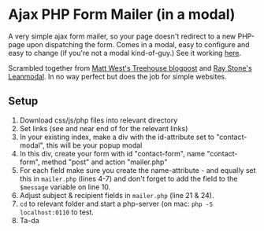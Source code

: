 # Ajax PHP Form Mailer (in a modal)
A very simple ajax form mailer, so your page doesn't redirect to a new PHP-page upon dispatching the form. Comes in a modal, easy to configure and easy to change (if you're not a modal kind-of-guy.) See it working [here](http://glennpjones.github.io/ajax-php-form-mailer).

Scrambled together from [Matt West's Treehouse blogpost](http://blog.teamtreehouse.com/create-ajax-contact-form) and [Ray Stone's Leanmodal](http://leanmodal.finelysliced.com.au/). In no way perfect but does the job for simple websites.

## Setup
1. Download css/js/php files into relevant directory
2. Set links (see <head> and near end of <body> for the relevant links)
3. In your existing index, make a div with the id-attribute set to "contact-modal", this will be your popup modal
4. In this div, create your form with id "contact-form", name "contact-form", method "post" and action "mailer.php"
5. For each field make sure you create the name-attribute - and equally set this in `mailer.php` (lines 4-7) and don't forget to add the field to the `$message` variable on line 10.
6. Adjust subject & recipient fields in `mailer.php` (line 21 & 24). 
7. `cd` to relevant folder and start a php-server (on mac: `php -S localhost:0110` to test.
8. Ta-da